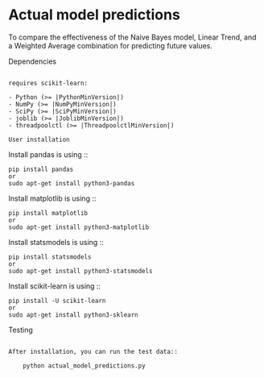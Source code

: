 # Actual model predictions
To compare the effectiveness of the Naive Bayes model, Linear Trend, and a Weighted Average combination for predicting future values.

Dependencies
~~~~~~~~~~~~

requires scikit-learn:

- Python (>= |PythonMinVersion|)
- NumPy (>= |NumPyMinVersion|)
- SciPy (>= |SciPyMinVersion|)
- joblib (>= |JoblibMinVersion|)
- threadpoolctl (>= |ThreadpoolctlMinVersion|)

User installation
~~~~~~~~~~~~~~~~~
Install pandas is using ::

    pip install pandas
    or
    sudo apt-get install python3-pandas

Install matplotlib is using ::

    pip install matplotlib
    or
    sudo apt-get install python3-matplotlib

Install statsmodels is using ::

    pip install statsmodels
    or
    sudo apt-get install python3-statsmodels

Install scikit-learn is using ::


    pip install -U scikit-learn
    or
    sudo apt-get install python3-sklearn

Testing
~~~~~~~

After installation, you can run the test data::

    python actual_model_predictions.py

